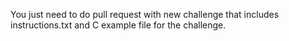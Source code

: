 You just need to do pull request with new challenge that includes instructions.txt and C example file for the challenge.
